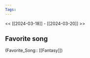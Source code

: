 ```yaml
---
Tags: 
---
```

 << [[2024-03-18]] - [[2024-03-20]] >> 
## Favorite song
(Favorite_Song:: [[Fantasy]])

